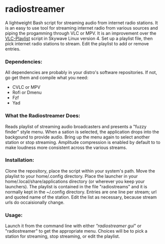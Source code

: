 # radiostreamer

A lightweight Bash script for streaming audio from internet radio stations. It is an easy to use tool for streaming internet radio from various sources and piping the progamming through VLC or MPV. It is an improvement over the [VLC-Playlist](https://github.com/AB9IL/Skywave-Linux-v4/blob/master/vlc-playlist) script in Skywave Linux version 4. Set up a playlist file, then pick internet radio stations to stream. Edit the playlist to add or remove entries.

### Dependencies:

All dependencies are probably in your distro's software repositories. If not, go get them and compile what you need:

- CVLC or MPV
- Rofi or Dmenu 
- Fzf
- Yad

### What the Radiostreamer Does:

Reads playlist of streaming audio broadcasters and presents a "fuzzy finder" style menu.  When a sation is selected, the application drops into the backgound to provide audio.  Bring up the menu again to select another station or stop streaming.  Amplitude compression is enabled by default to to make loudness more consistent across the various streams.

### Installation:

Clone the repository, place the script within your system's path. Move the playlist to your home/.config directory. Place the launcher in your home/.local/share/applications directory (or wherever you keep your launchers). The playlist is contained in the file "radiostreams" and it is normally kept in the ~/.config directory.  Entries are one line per stream; url and quoted name of the station. Edit the list as necessary, because stream urls do occaisionally change.

### Usage:
Launch it from the command line with either _"radiostreamer gui_" or "radiostreamer" to get the appropriate menu. Choices will be to pick a station for streaming, stop streaming, or edit the playlist.
